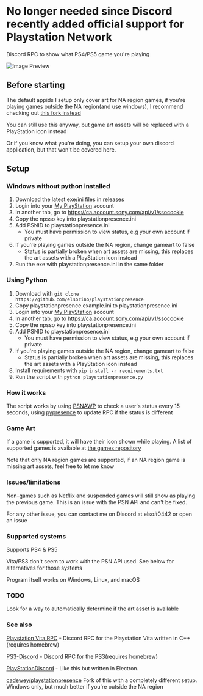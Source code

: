 # No longer needed since Discord recently added official support for Playstation Network
Discord RPC to show what PS4/PS5 game you're playing

![Image Preview](https://i.imgur.com/O9qDYFf.png)

## Before starting
The default appids I setup only cover art for NA region games, if you're playing games outside the NA region(and use windows), I recommend checking out [this fork instead](https://github.com/cadewey/playstationpresence)

You can still use this anyway, but game art assets will be replaced with a PlayStation icon instead

Or if you know what you're doing, you can setup your own discord application, but that won't be covered here.
## Setup

### Windows without python installed
1. Download the latest exe/ini files in [releases](https://github.com/elsorino/playstationpresence/releases)
2. Login into your [My PlayStation](https://my.playstation.com/) account
3. In another tab, go to https://ca.account.sony.com/api/v1/ssocookie
4. Copy the npsso key into playstationpresence.ini
5. Add PSNID to playstationpresence.ini
   * You must have permission to view status, e.g your own account if private
6. If you're playing games outside the NA region, change gameart to false
   * Status is partially broken when art assets are missing, this replaces the art assets with a PlayStation icon instead
7. Run the exe with playstationpresence.ini in the same folder

### Using Python
1. Download with `git clone https://github.com/elsorino/playstationpresence`
2. Copy playstationpresence.example.ini to playstationpresence.ini
3. Login into your [My PlayStation](https://my.playstation.com/) account
4. In another tab, go to https://ca.account.sony.com/api/v1/ssocookie  
5. Copy the npsso key into playstationpresence.ini
6. Add PSNID to playstationpresence.ini
   * You must have permission to view status, e.g your own account if private
7. If you're playing games outside the NA region, change gameart to false
   * Status is partially broken when art assets are missing, this replaces the art assets with a PlayStation icon instead
8. Install requirements with `pip install -r requirements.txt`
9. Run the script with `python playstationpresence.py`

### How it works

The script works by using [PSNAWP](https://github.com/isFakeAccount/psnawp) to check a user's status every 15 seconds, using [pypresence](https://github.com/qwertyquerty/pypresence) to update RPC if the status is different

### Game Art

If a game is supported, it will have their icon shown while playing. A list of supported games is available at [the games repository](https://github.com/elsorino/playstationpresence-games)

Note that only NA region games are supported, if an NA region game is missing art assets, feel free to let me know

### Issues/limitations

Non-games such as Netflix and suspended games will still show as playing the previous game. This is an issue with the PSN API and can't be fixed.

For any other issue, you can contact me on Discord at elso#0442 or open an issue

### Supported systems

Supports PS4 & PS5

Vita/PS3 don't seem to work with the PSN API used. See below for alternatives for those systems

Program itself works on Windows, Linux, and macOS

### TODO

Look for a way to automatically determine if the art asset is available

### See also

[Playstation Vita RPC](https://github.com/TheMightyV/vita-presence-the-server) - Discord RPC for the Playstation Vita written in C++(requires homebrew)

[PS3-Discord](https://github.com/boozerboozeman/PS3-Discord) - Discord RPC for the PS3(requires homebrew)

[PlayStationDiscord](https://github.com/Tustin/PlayStationDiscord) - Like this but written in Electron.

[cadewey/playstationpresence](https://github.com/cadewey/playstationpresence) Fork of this with a completely different setup. Windows only, but much better if you're outside the NA region

